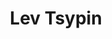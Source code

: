 ---
layout: teammember
title: Lev Tsypin
position: Partner, Director of Technology
short: Bikes, gadgets, 2 boys, travel.
published: true
bio: Lev runs all things technical. 
---